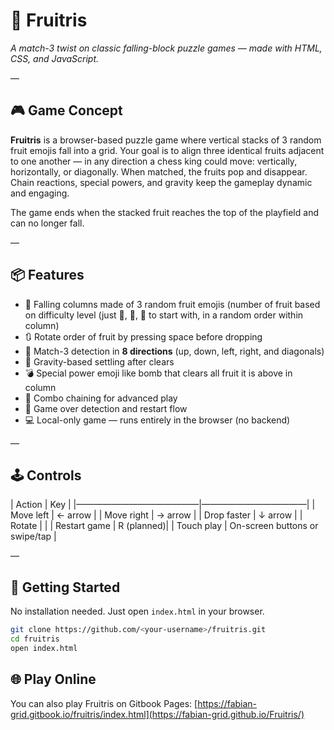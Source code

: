 # 🍇 Fruitris

*A match-3 twist on classic falling-block puzzle games — made with HTML, CSS, and JavaScript.*

—

## 🎮 Game Concept

**Fruitris** is a browser-based puzzle game where vertical stacks of 3 random fruit emojis fall into a grid. Your goal is to align three identical fruits adjacent to one another — in any direction a chess king could move: vertically, horizontally, or diagonally. When matched, the fruits pop and disappear. Chain reactions, special powers, and gravity keep the gameplay dynamic and engaging.

The game ends when the stacked fruit reaches the top of the playfield and can no longer fall.

—

## 📦 Features

- 🍓 Falling columns made of 3 random fruit emojis (number of fruit based on difficulty level (just 🍌, 🍒, 🍏 to start with, in a random order within column)
- 🔃 Rotate order of fruit by pressing space before dropping
- 🧠 Match-3 detection in **8 directions** (up, down, left, right, and diagonals)
- 🍒 Gravity-based settling after clears
- 💣 Special power emoji like bomb that clears all fruit it is above in column
- 🍍 Combo chaining for advanced play
- 🍎 Game over detection and restart flow
- 💻 Local-only game — runs entirely in the browser (no backend)

—

## 🕹️ Controls

| Action       | Key        |
|——————————————|————————————|
| Move left    | ← arrow    |
| Move right   | → arrow    |
| Drop faster  | ↓ arrow    |
| Rotate       | <space>    |
| Restart game | R (planned)|
| Touch play   | On-screen buttons or swipe/tap |

—

## 🚀 Getting Started

No installation needed. Just open `index.html` in your browser.

```bash
git clone https://github.com/<your-username>/fruitris.git
cd fruitris
open index.html
```

## 🌐 Play Online

You can also play Fruitris on Gitbook Pages:
[https://fabian-grid.gitbook.io/fruitris/index.html](https://fabian-grid.github.io/Fruitris/)
